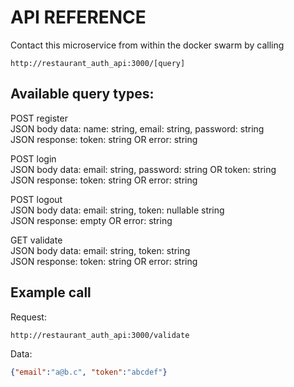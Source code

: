 # API REFERENCE

Contact this microservice from within the docker swarm by
calling

`
http://restaurant_auth_api:3000/[query]
`

## Available query types:

POST register\
JSON body data: name: string, email: string, password: string\
JSON response: token: string OR error: string

POST login\
JSON body data: email: string, password: string OR token: string\
JSON response: token: string OR error: string

POST logout\
JSON body data: email: string, token: nullable string\
JSON response: empty OR error: string

GET validate\
JSON body data: email: string, token: string\
JSON response: token: string OR error: string

## Example call

Request:

`
http://restaurant_auth_api:3000/validate
`

Data:

```json
{"email":"a@b.c", "token":"abcdef"}
```
